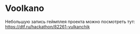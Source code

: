 # Voolkano
Небольшую запись геймплея проекта можно посмотреть тут:
https://dtf.ru/hackathon/82261-vulkanchik
